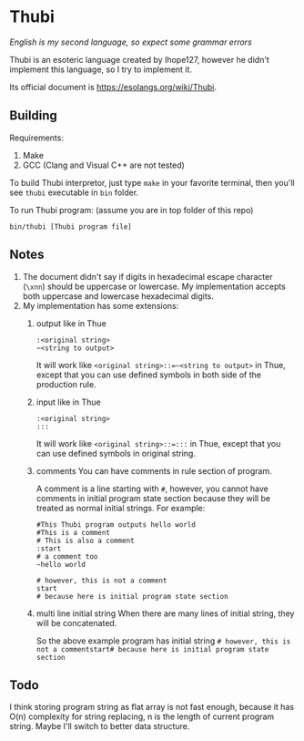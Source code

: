 Thubi
===
*English is my second language, so expect some grammar errors*

Thubi is an esoteric language created by Ihope127, however he didn't implement this language, so I try to implement it.

Its official document is <https://esolangs.org/wiki/Thubi>.

Building
---

Requirements:
1. Make
2. GCC (Clang and Visual C++ are not tested)

To build Thubi interpretor, just type `make` in your favorite terminal, then you'll see `thubi` executable in `bin` folder.

To run Thubi program: (assume you are in top folder of this repo)
```
bin/thubi [Thubi program file]
```

Notes
---
1. The document didn't say if digits in hexadecimal escape character (`\xnn`) should be uppercase or lowercase. My implementation accepts both uppercase and lowercase hexadecimal digits.
2. My implementation has some extensions:
    1. output like in Thue
        ```
        :<original string>
        ~<string to output>
        ```
        It will work like `<original string>::=~<string to output>` in Thue, except that you can use defined symbols in both side of the production rule.

    2. input like in Thue
        ```
        :<original string>
        :::
        ```
        It will work like `<original string>::=:::` in Thue, except that you can use defined symbols in original string.

    3. comments
        You can have comments in rule section of program.

        A comment is a line starting with `#`, however, you cannot have comments in initial program state section because they will be treated as normal initial strings. For example:
        ```
        #This Thubi program outputs hello world
        #This is a comment
        # This is also a comment
        :start
        # a comment too
        ~hello world
        
        # however, this is not a comment
        start
        # because here is initial program state section
        ```
    4. multi line initial string
        When there are many lines of initial string, they will be concatenated.

        So the above example program has initial string `# however, this is not a commentstart# because here is initial program state section`

Todo
---
I think storing program string as flat array is not fast enough, because it has O(n) complexity for string replacing, n is the length of current program string. Maybe I'll switch to better data structure.
